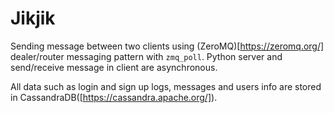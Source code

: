 # Jikjik
Sending message between two clients using (ZeroMQ)[https://zeromq.org/] dealer/router messaging pattern with ```zmq_poll```. Python server and send/receive message in client are asynchronous.

All data such as login and sign up logs, messages and users info are stored in CassandraDB([https://cassandra.apache.org/]).
